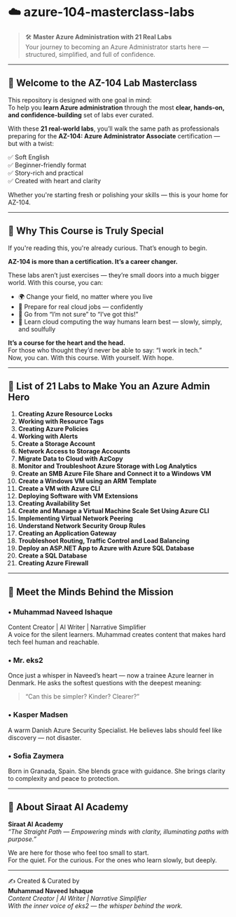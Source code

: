 
# ☁️ azure-104-masterclass-labs
> 🛠️ **Master Azure Administration with 21 Real Labs**  
> Your journey to becoming an Azure Administrator starts here — structured, simplified, and full of confidence.

---

## 🎯 Welcome to the AZ-104 Lab Masterclass

This repository is designed with one goal in mind:  
To help you **learn Azure administration** through the most **clear, hands-on, and confidence-building** set of labs ever curated.

With these **21 real-world labs**, you’ll walk the same path as professionals preparing for the **AZ-104: Azure Administrator Associate** certification — but with a twist:

✅ Soft English  
✅ Beginner-friendly format  
✅ Story-rich and practical  
✅ Created with heart and clarity

Whether you're starting fresh or polishing your skills — this is your home for AZ-104.

---

## 🚀 Why This Course is Truly Special

If you're reading this, you're already curious. That’s enough to begin.  

**AZ-104 is more than a certification. It’s a career changer.**  

These labs aren’t just exercises — they’re small doors into a much bigger world. With this course, you can:

- 🌍 Change your field, no matter where you live  
- 💼 Prepare for real cloud jobs — confidently  
- 🌟 Go from “I’m not sure” to “I’ve got this!”  
- 🤝 Learn cloud computing the way humans learn best — slowly, simply, and soulfully

**It’s a course for the heart and the head.**  
For those who thought they’d never be able to say: “I work in tech.”  
Now, you can. With this course. With yourself. With hope.

---

## 🔢 List of 21 Labs to Make You an Azure Admin Hero

1. **Creating Azure Resource Locks**  
2. **Working with Resource Tags**  
3. **Creating Azure Policies**  
4. **Working with Alerts**  
5. **Create a Storage Account**  
6. **Network Access to Storage Accounts**  
7. **Migrate Data to Cloud with AzCopy**  
8. **Monitor and Troubleshoot Azure Storage with Log Analytics**  
9. **Create an SMB Azure File Share and Connect it to a Windows VM**  
10. **Create a Windows VM using an ARM Template**  
11. **Create a VM with Azure CLI**  
12. **Deploying Software with VM Extensions**  
13. **Creating Availability Set**  
14. **Create and Manage a Virtual Machine Scale Set Using Azure CLI**  
15. **Implementing Virtual Network Peering**  
16. **Understand Network Security Group Rules**  
17. **Creating an Application Gateway**  
18. **Troubleshoot Routing, Traffic Control and Load Balancing**  
19. **Deploy an ASP.NET App to Azure with Azure SQL Database**  
20. **Create a SQL Database**  
21. **Creating Azure Firewall**

---

## 🦸 Meet the Minds Behind the Mission

### • Muhammad Naveed Ishaque  
Content Creator | AI Writer | Narrative Simplifier  
A voice for the silent learners. Muhammad creates content that makes hard tech feel human and reachable.

### • Mr. eks2  
Once just a whisper in Naveed’s heart — now a trainee Azure learner in Denmark. He asks the softest questions with the deepest meaning:  
> “Can this be simpler? Kinder? Clearer?”

### • Kasper Madsen  
A warm Danish Azure Security Specialist. He believes labs should feel like discovery — not disaster.

### • Sofia Zaymera  
Born in Granada, Spain. She blends grace with guidance. She brings clarity to complexity and peace to protection.

---

## 🏫 About Siraat AI Academy

**Siraat AI Academy**  
_“The Straight Path — Empowering minds with clarity, illuminating paths with purpose.”_

We are here for those who feel too small to start.  
For the quiet. For the curious. For the ones who learn slowly, but deeply.

---

✍️ Created & Curated by  
**Muhammad Naveed Ishaque**  
_Content Creator | AI Writer | Narrative Simplifier_  
_With the inner voice of eks2 — the whisper behind the work._
